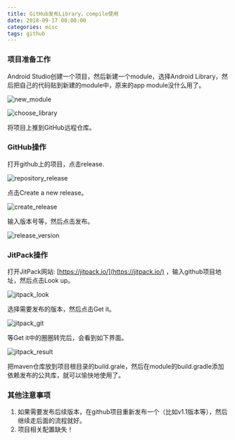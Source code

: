 ```yaml
---
title: GitHub发布Library，compile使用
date: 2018-09-17 00:00:00
categories: misc
tags: github
---
```


### 项目准备工作

Android Studio创建一个项目，然后新建一个module，选择Android Library，然后把自己的代码贴到新建的module中，原来的app module没什么用了。

<!-- more -->

![new_module](https://raw.githubusercontent.com/blackchy/blackchy.github.io/master/img/new_module.jpg)

![choose_library](https://raw.githubusercontent.com/blackchy/blackchy.github.io/master/img/android_library.jpg)

将项目上推到GitHub远程仓库。

### GitHub操作

打开github上的项目，点击release.

![repository_release](https://raw.githubusercontent.com/blackchy/blackchy.github.io/master/img/repository_release.jpg)

点击Create a new release。

![create_release](https://raw.githubusercontent.com/blackchy/blackchy.github.io/master/img/create_release.jpg)

输入版本号等，然后点击发布。

![release_version](https://raw.githubusercontent.com/blackchy/blackchy.github.io/master/img/release_version.jpg)

### JitPack操作

打开JitPack网站:
[https://jitpack.io/](https://jitpack.io/)
，输入github项目地址，然后点击Look up。

![jitpack_look](https://raw.githubusercontent.com/blackchy/blackchy.github.io/master/img/jitpack_look.jpg)

选择需要发布的版本，然后点击Get it。

![jitpack_git](https://raw.githubusercontent.com/blackchy/blackchy.github.io/master/img/jitpack_git.jpg)

等Get it中的圈圈转完后，会看到如下界面。

![jitpack_result](https://raw.githubusercontent.com/blackchy/blackchy.github.io/master/img/jitpack_result.jpg)

把maven仓库放到项目根目录的build.grale，然后在module的build.gradle添加依赖发布的公共库，就可以愉快地使用了。

### 其他注意事项

1. 如果需要发布后续版本，在github项目重新发布一个（比如v1.1版本等），然后继续走后面的流程就好。
2. 项目相关配置缺失！